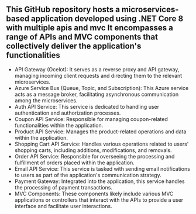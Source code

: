 ## This GitHub repository hosts a microservices-based application developed using .NET Core 8 with multiple apis and mvc It encompasses a range of APIs and MVC components that collectively deliver the application's functionalities
- API Gateway (Ocelot): It serves as a reverse proxy and API gateway, managing incoming client requests and directing them to the relevant microservices.
- Azure Service Bus (Queue, Topic, and Subscription): This Azure service acts as a message broker, facilitating asynchronous communication among the microservices.
- Auth API Service: This service is dedicated to handling user authentication and authorization processes.
- Coupon API Service: Responsible for managing coupon-related functionalities within the application.
- Product API Service: Manages the product-related operations and data within the application.
- Shopping Cart API Service: Handles various operations related to users' shopping carts, including additions, modifications, and removals.
- Order API Service: Responsible for overseeing the processing and fulfillment of orders placed within the application.
- Email API Service: This service is tasked with sending email notifications to users as part of the application's communication strategy.
- Payment Gateway: Integrated into the application, this service handles the processing of payment transactions.
- MVC Components: These components likely include various MVC applications or controllers that interact with the APIs to provide a user interface and facilitate user interactions.
